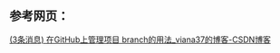 ## 参考网页：

[(3条消息) 在GitHub上管理项目 branch的用法_viana37的博客-CSDN博客](https://blog.csdn.net/viana37/article/details/50520324)